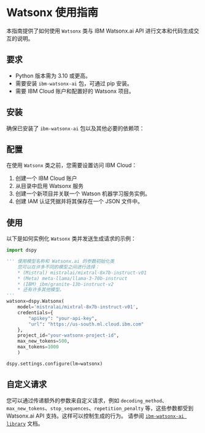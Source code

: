 # Watsonx 使用指南

本指南提供了如何使用 `Watsonx` 类与 IBM Watsonx.ai API 进行文本和代码生成交互的说明。

## 要求

- Python 版本需为 3.10 或更高。
- 需要安装 `ibm-watsonx-ai` 包，可通过 pip 安装。
- 需要 IBM Cloud 账户和配置好的 Watsonx 项目。

## 安装

确保已安装了 `ibm-watsonx-ai` 包以及其他必要的依赖项：

## 配置

在使用 `Watsonx` 类之前，您需要设置访问 IBM Cloud：

1. 创建一个 IBM Cloud 账户
2. 从目录中启用 Watsonx 服务
3. 创建一个新项目并关联一个 Watson 机器学习服务实例。
4. 创建 IAM 认证凭据并将其保存在一个 JSON 文件中。

## 使用

以下是如何实例化 `Watsonx` 类并发送生成请求的示例：

```python
import dspy

''' 使用模型名称和 Watsonx.ai 的参数初始化类
    您可以在许多不同的模型之间进行选择：
    * (Mistral) mistralai/mixtral-8x7b-instruct-v01
    * (Meta) meta-llama/llama-3-70b-instruct
    * (IBM) ibm/granite-13b-instruct-v2
    * 还有许多其他模型。
'''
watsonx=dspy.Watsonx(
    model='mistralai/mixtral-8x7b-instruct-v01',
    credentials={
        "apikey": "your-api-key",
        "url": "https://us-south.ml.cloud.ibm.com"
    },
    project_id="your-watsonx-project-id",
    max_new_tokens=500,
    max_tokens=1000
    )

dspy.settings.configure(lm=watsonx)
```

## 自定义请求

您可以通过传递额外的参数来自定义请求，例如 `decoding_method`、`max_new_tokens`、`stop_sequences`、`repetition_penalty` 等，这些参数都受到 Watsonx.ai API 支持。这样可以控制生成的行为。
请参阅 [`ibm-watsonx-ai library`](https://ibm.github.io/watsonx-ai-python-sdk/index.html) 文档。